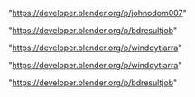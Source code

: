 "https://developer.blender.org/p/johnodom007"

"https://developer.blender.org/p/bdresultjob"

"https://developer.blender.org/p/winddytiarra"

 
"https://developer.blender.org/p/winddytiarra"


"https://developer.blender.org/p/bdresultjob"


 
